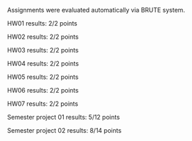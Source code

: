 Assignments were evaluated automatically via BRUTE system.

HW01 results:
	2/2 points

HW02 results:
	2/2 points

HW03 results:
	2/2 points

HW04 results:
	2/2 points

HW05 results:
	2/2 points

HW06 results:
	2/2 points

HW07 results:
	2/2 points	

Semester project 01 results:
	5/12 points

Semester project 02 results:
	8/14 points	

